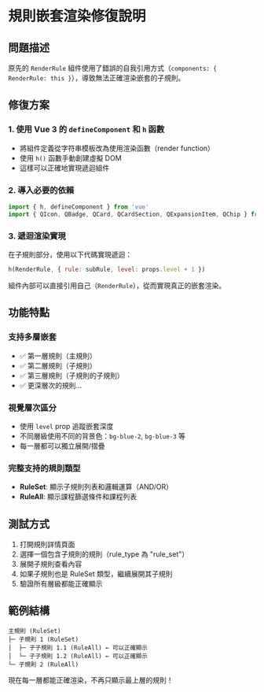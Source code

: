 # 規則嵌套渲染修復說明

## 問題描述

原先的 `RenderRule` 組件使用了錯誤的自我引用方式（`components: { RenderRule: this }`），導致無法正確渲染嵌套的子規則。

## 修復方案

### 1. 使用 Vue 3 的 `defineComponent` 和 `h` 函數

- 將組件定義從字符串模板改為使用渲染函數（render function）
- 使用 `h()` 函數手動創建虛擬 DOM
- 這樣可以正確地實現遞迴組件

### 2. 導入必要的依賴

```javascript
import { h, defineComponent } from 'vue'
import { QIcon, QBadge, QCard, QCardSection, QExpansionItem, QChip } from 'quasar'
```

### 3. 遞迴渲染實現

在子規則部分，使用以下代碼實現遞迴：

```javascript
h(RenderRule, { rule: subRule, level: props.level + 1 })
```

組件內部可以直接引用自己（`RenderRule`），從而實現真正的嵌套渲染。

## 功能特點

### 支持多層嵌套

- ✅ 第一層規則（主規則）
- ✅ 第二層規則（子規則）
- ✅ 第三層規則（子規則的子規則）
- ✅ 更深層次的規則...

### 視覺層次區分

- 使用 `level` prop 追蹤嵌套深度
- 不同層級使用不同的背景色：`bg-blue-2`, `bg-blue-3` 等
- 每一層都可以獨立展開/摺疊

### 完整支持的規則類型

- **RuleSet**: 顯示子規則列表和邏輯運算（AND/OR）
- **RuleAll**: 顯示課程篩選條件和課程列表

## 測試方式

1. 打開規則詳情頁面
2. 選擇一個包含子規則的規則（rule_type 為 "rule_set"）
3. 展開子規則查看內容
4. 如果子規則也是 RuleSet 類型，繼續展開其子規則
5. 驗證所有層級都能正確顯示

## 範例結構

```
主規則 (RuleSet)
├─ 子規則 1 (RuleSet)
│  ├─ 子子規則 1.1 (RuleAll) ← 可以正確顯示
│  └─ 子子規則 1.2 (RuleAll) ← 可以正確顯示
└─ 子規則 2 (RuleAll)
```

現在每一層都能正確渲染，不再只顯示最上層的規則！
